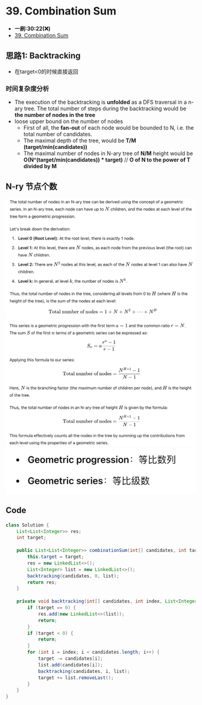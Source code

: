 # 39. Combination Sum
* **一刷:30:22(❌)**
* [39. Combination Sum](https://leetcode.com/problems/combination-sum/description/)

## 思路1: Backtracking
* 在target<0的时候直接返回
### 时间复杂度分析
* The execution of the backtracking is **unfolded** as a DFS traversal in a n-ary tree. The total number of steps during the backtracking would be **the number of nodes in the tree**
* loose upper bound on the number of nodes
  * First of all, the **fan-out** of each node would be bounded to N, i.e. the total number of candidates.
  * The maximal depth of the tree, would be **T/M (target/min(candidates))** 
  * The maximal number of nodes in N-ary tree of **N/M** height would be **O(N^(target/min(candidates)) * target)** // **O of N to the power of T divided by M**
## N-ry 节点个数
![image](./img/geometric%20progression.png)
![image](./img/geometric%20progression1.png)
![image](./img/geometric%20progression%203.png)
## Code
```java
class Solution {
    List<List<Integer>> res;
    int target;

    public List<List<Integer>> combinationSum(int[] candidates, int target) {
        this.target = target;
        res = new LinkedList<>();
        List<Integer> list = new LinkedList<>();
        backtracking(candidates, 0, list);
        return res;
    }

    private void backtracking(int[] candidates, int index, List<Integer> list) {
        if (target == 0) {
            res.add(new LinkedList<>(list));
            return;
        }
        if (target < 0) {
            return;
        }
        for (int i = index; i < candidates.length; i++) {
            target -= candidates[i];
            list.add(candidates[i]);
            backtracking(candidates, i, list);
            target += list.removeLast();
        }
    }
}
```
